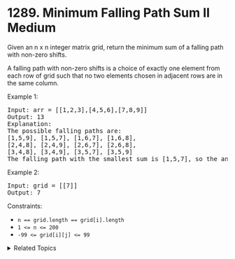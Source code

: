 # 1289. Minimum Falling Path Sum II<br> Medium

Given an n x n integer matrix grid, return the minimum sum of a falling path with non-zero shifts.

A falling path with non-zero shifts is a choice of exactly one element from each row of grid such that no two elements chosen in adjacent rows are in the same column.

Example 1:

<pre>
Input: arr = [[1,2,3],[4,5,6],[7,8,9]]
Output: 13
Explanation: 
The possible falling paths are:
[1,5,9], [1,5,7], [1,6,7], [1,6,8],
[2,4,8], [2,4,9], [2,6,7], [2,6,8],
[3,4,8], [3,4,9], [3,5,7], [3,5,9]
The falling path with the smallest sum is [1,5,7], so the answer is 13.
</pre>

Example 2:

<pre>
Input: grid = [[7]]
Output: 7
</pre>

Constraints:

- `n == grid.length == grid[i].length`
- `1 <= n <= 200`
- `-99 <= grid[i][j] <= 99`

<details>

<summary> Related Topics </summary>

-   `Dynamic Programming`
-   `Matrix`

</details>